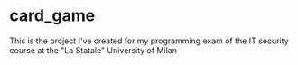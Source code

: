 # card_game

This is the project I've created for my programming exam of the IT security course at the "La Statale" University of Milan
